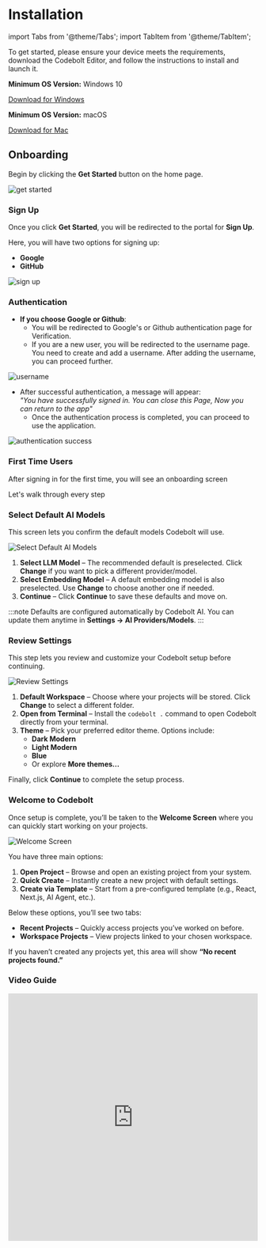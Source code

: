 # Installation

import Tabs from '@theme/Tabs';
import TabItem from '@theme/TabItem'; 



To get started, please ensure your device meets the requirements, download the Codebolt Editor, and follow the instructions to install and launch it.

<Tabs>


  <TabItem value="windows" label="Windows">

  **Minimum OS Version:** Windows 10  
    
  <div style={{textAlign: 'left', margin: '20px 0'}}>
    <a href="https://github.com/codeboltai/codebolt/releases" 
       className="button button--primary button--lg" 
       target="_blank" 
       rel="noopener noreferrer" 
       style={{
         padding: '12px 30px',
         fontSize: '16px',
         fontWeight: 'bold',
         borderRadius: '8px',
         textDecoration: 'none',
         display: 'inline-block',
         minWidth: '200px',
         boxShadow: '0 4px 8px rgba(0,0,0,0.1)',
         transition: 'all 0.3s ease'
       }}>
       Download for Windows
    </a>
  </div>
  </TabItem>
  
  <TabItem value="mac" label="Mac">

  **Minimum OS Version:** macOS   

  <div style={{textAlign: 'left', margin: '20px 0'}}>
    <a href="https://github.com/codeboltai/codebolt/releases" 
       className="button button--primary button--lg" 
       target="_blank" 
       rel="noopener noreferrer" 
       style={{
         padding: '12px 30px',
         fontSize: '16px',
         fontWeight: 'bold',
         borderRadius: '8px',
         textDecoration: 'none',
         display: 'inline-block',
         minWidth: '200px',
         boxShadow: '0 4px 8px rgba(0,0,0,0.1)',
         transition: 'all 0.3s ease'
       }}>
       Download for Mac
    </a>
  </div>

  </TabItem>

</Tabs>


## Onboarding

Begin by clicking the **Get Started** button on the home page.

![get started](/img/get_started.png)

### Sign Up

Once you click **Get Started**, you will be redirected to the portal for **Sign Up**.

Here, you will have two options for signing up:

- **Google**
- **GitHub**

![sign up](/img/sing-up.png)

### Authentication

- **If you choose Google or Github**:
  - You will be redirected to Google's or Github authentication page for Verification.
  - If you are a new user, you will be redirected to the username page.
    You need to create and add a username. After adding the username, you can proceed further.

![username](/img/username.png)

- After successful authentication, a message will appear:  
   _"You have successfully signed in. You can close this Page, Now you can return to the app"_
  - Once the authentication process is completed, you can proceed to use the application.

![authentication success](/img/authentication-success.png)

### First Time Users

After signing in for the first time, you will see an onboarding screen

Let's walk through every step

### Select Default AI Models

This screen lets you confirm the default models Codebolt will use.

![Select Default AI Models](/img/onboarding-default-models.png)

1. **Select LLM Model** – The recommended default is preselected. Click **Change** if you want to pick a different provider/model.
2. **Select Embedding Model** – A default embedding model is also preselected. Use **Change** to choose another one if needed.
3. **Continue** – Click **Continue** to save these defaults and move on.

:::note
Defaults are configured automatically by Codebolt AI. You can update them anytime in **Settings → AI Providers/Models**.
:::


### Review Settings

This step lets you review and customize your Codebolt setup before continuing.

![Review Settings](/img/onboarding-review-settings.png)

1. **Default Workspace** – Choose where your projects will be stored. Click **Change** to select a different folder.  
2. **Open from Terminal** – Install the `codebolt .` command to open Codebolt directly from your terminal.  
3. **Theme** – Pick your preferred editor theme. Options include:  
   - **Dark Modern**  
   - **Light Modern**  
   - **Blue**  
   - Or explore **More themes...** 

Finally, click **Continue** to complete the setup process.



### Welcome to Codebolt

Once setup is complete, you’ll be taken to the **Welcome Screen** where you can quickly start working on your projects.

![Welcome Screen](/img/welcome-screen.png)

You have three main options:

1. **Open Project** – Browse and open an existing project from your system.  
2. **Quick Create** – Instantly create a new project with default settings.  
3. **Create via Template** – Start from a pre-configured template (e.g., React, Next.js, AI Agent, etc.).

Below these options, you’ll see two tabs:  

- **Recent Projects** – Quickly access projects you’ve worked on before.  
- **Workspace Projects** – View projects linked to your chosen workspace.  

If you haven’t created any projects yet, this area will show **“No recent projects found.”**

### Video Guide

<iframe width="100%" height="500" src="https://www.youtube.com/embed/YpZV_AFHsX8?si=oNo5MzqlAPqqgdgu" title="YouTube video player" frameborder="0" allow="accelerometer; autoplay; clipboard-write; encrypted-media; gyroscope; picture-in-picture; web-share" referrerpolicy="strict-origin-when-cross-origin" allowfullscreen></iframe> 
